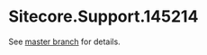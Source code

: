 # Sitecore.Support.145214

See [master branch](https://github.com/sitecoresupport/Sitecore.Support.145214) for details.